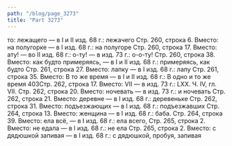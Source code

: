 ```yaml
---
path: "/blog/page_3273"
title: "Part 3273"
---
```


то: лежащего — в I и II изд. 68 г.: лежачего
Стр. 260, строка 6.
Вместо: на полугорке — в I изд. 68 г.: на полугоре
Стр. 260, строка 17.
Вместо: ату! — во II изд. 68 г.: о-ту! — в изд. 73 г.: о-о-ту!
Стр. 260, строка 38.
Вместо: как будто примеряясь, — в I и II изд. 68 г.: примеряясь, как будто
Стр. 261, строка 27.
Вместо: лапку — в I изд. 68 г.: лапу
Стр. 261, строка 35.
Вместо: В то же время — в I и II изд. 68 г.: В одно и то же время
403Стр. 262, строка 17.
Вместо: VII — в изд. 73 г.: LXX.
Ч. IV, гл. VII.
Стр. 262, строка 20.
Вместо: ночевать — в изд. 73 г.: и ночевать
Стр. 262, строка 21.
Вместо: деревне — в I изд. 68 г.: деревеньке
Стр. 262, строка 31.
Вместо: подъезжающих — в I изд. 68 г.: подъезжавших
Стр. 264, строка 13.
Вместо: женщина — в I изд. 68 г.: баба.
Стр. 264, строка 39.
Вместо: ела всё, — в I изд. 68 г.: ела всего,
Стр. 265, строка 2.
Вместо: не едала — в I изд. 68 г.: не ела
Стр. 265, строка 2.
Вместо: с дядюшкой запивая — в I изд. 68 г.: с дядюшкой, пробуя, запивая
